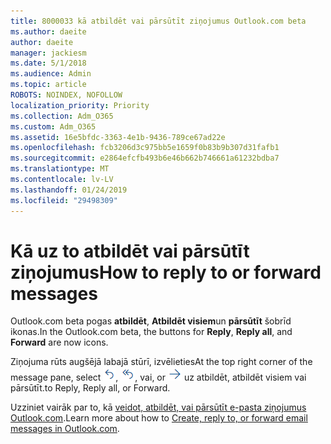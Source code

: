 ```yaml
---
title: 8000033 kā atbildēt vai pārsūtīt ziņojumus Outlook.com beta
ms.author: daeite
author: daeite
manager: jackiesm
ms.date: 5/1/2018
ms.audience: Admin
ms.topic: article
ROBOTS: NOINDEX, NOFOLLOW
localization_priority: Priority
ms.collection: Adm_O365
ms.custom: Adm_O365
ms.assetid: 16e5bfdc-3363-4e1b-9436-789ce67ad22e
ms.openlocfilehash: fcb3206d3c975bb5e1659f0b83b9b307d31fafb1
ms.sourcegitcommit: e2864efcfb493b6e46b662b746661a61232bdba7
ms.translationtype: MT
ms.contentlocale: lv-LV
ms.lasthandoff: 01/24/2019
ms.locfileid: "29498309"
---
```

# <a name="how-to-reply-to-or-forward-messages"></a><span data-ttu-id="26360-102">Kā uz to atbildēt vai pārsūtīt ziņojumus</span><span class="sxs-lookup"><span data-stu-id="26360-102">How to reply to or forward messages</span></span>

<span data-ttu-id="26360-103">Outlook.com beta pogas **atbildēt**, **Atbildēt visiem**un **pārsūtīt** šobrīd ikonas.</span><span class="sxs-lookup"><span data-stu-id="26360-103">In the Outlook.com beta, the buttons for **Reply**, **Reply all**, and **Forward** are now icons.</span></span> 
  
<span data-ttu-id="26360-104">Ziņojuma rūts augšējā labajā stūrī, izvēlieties</span><span class="sxs-lookup"><span data-stu-id="26360-104">At the top right corner of the message pane, select</span></span> ![Atbildēšana](media/08ad5200-369a-4a2f-bef5-ebdcbef5545f.png)<span data-ttu-id="26360-106">,</span><span class="sxs-lookup"><span data-stu-id="26360-106"></span></span> ![Atbildēšana visiem](media/be5f41a1-dbea-471f-ba5d-7be4256922d2.png)<span data-ttu-id="26360-108">, vai</span><span class="sxs-lookup"><span data-stu-id="26360-108">, or</span></span> ![Pārsūtīšana](media/29fd06ec-1642-40d1-8faa-ec437ef156fc.png) <span data-ttu-id="26360-110">uz atbildēt, atbildēt visiem vai pārsūtīt.</span><span class="sxs-lookup"><span data-stu-id="26360-110">to Reply, Reply all, or Forward.</span></span> 
  
<span data-ttu-id="26360-111">Uzziniet vairāk par to, kā [veidot, atbildēt, vai pārsūtīt e-pasta ziņojumus Outlook.com](https://go.microsoft.com/fwlink/p/?linkid=873141).</span><span class="sxs-lookup"><span data-stu-id="26360-111">Learn more about how to [Create, reply to, or forward email messages in Outlook.com](https://go.microsoft.com/fwlink/p/?linkid=873141).</span></span>
  

